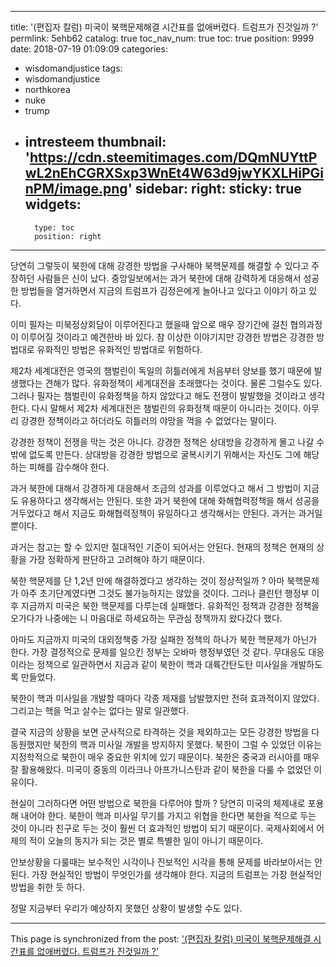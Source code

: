 
---
title: '(편집자 칼럼) 미국이 북핵문제해결 시간표를 없애버렸다. 트럼프가 진것일까 ?'
permlink: 5ehb62
catalog: true
toc_nav_num: true
toc: true
position: 9999
date: 2018-07-19 01:09:09
categories:
- wisdomandjustice
tags:
- wisdomandjustice
- northkorea
- nuke
- trump
- intresteem
thumbnail: 'https://cdn.steemitimages.com/DQmNUYttPwL2nEhCGRXSxp3WnEt4W63d9jwYKXLHiPGinPM/image.png'
sidebar:
    right:
        sticky: true
widgets:
    -
        type: toc
        position: right
---


당연히 그렇듯이 북한에 대해 강경한 방법을 구사해야 북핵문제를 해결할 수 있다고 주장하던 사람들은 신이 났다. 중앙일보에서는 과거 북한에 대해 강력하게 대응해서 성공한 방법들을 열거하면서 지금의 트럼프가 김정은에게 놀아나고 있다고 이야기 하고 있다.

이미 필자는 미북정상회담이 이루어진다고 했을때 앞으로 매우 장기간에 걸친 협의과정이 이루어질 것이라고 예견한바 바 있다. 참 이상한 이야기지만 강경한 방법은 강경한 방법대로 유화적인 방법은 유화적인 방법대로 위험하다. 

제2차 세계대전은 영국의 챔벌린이 독일의 히틀러에게 처음부터 양보를 했기 때문에 발생했다는 견해가 많다. 유화정책이 세계대전을 초래했다는 것이다. 물론 그럴수도 있다. 그러나 필자는 챔벌린이 유화정책을 하지 않았다고 해도 전쟁이 발발했을 것이라고 생각한다. 다시 말해서 제2차 세계대전은 챔벌린의 유화정책 때문이 아니라는 것이다. 아무리 강경한 정책이라고 하더라도 히틀러의 야망을 꺽을 수 없었다는 말이다. 

강경한 정책이 전쟁을 막는 것은 아니다. 강경한 정책은 상대방을 강경하게 몰고 나갈 수 밖에 없도록 만든다. 상대방을 강경한 방법으로 굴복시키기 위해서는 자신도 그에 해당하는 피해를 감수해야 한다. 

과거 북한에 대해서 강경하게 대응해서 조금의 성과를 이루었다고 해서 그 방법이 지금도 유용하다고 생각해서는 안된다. 또한 과거 북한에 대해 화해협력정책을 해서 성공을 거두었다고 해서 지금도 화해협력정책이 유일하다고 생각해서는 안된다. 과거는 과거일 뿐이다. 

과거는 참고는 할 수 있지만 절대적인 기준이 되어서는 안된다. 현재의 정책은 현재의 상황을 가장 정확하게 판단하고 고려해야 하기 때문이다.

북한 핵문제를 단 1,2년 만에 해결하겠다고 생각하는 것이 정상적일까 ? 아마 북핵문제가 아주 초기단계였다면 그것도 불가능하지는 않았을 것이다. 그러나 클린턴 행정부 이후 지금까지 미국은 북한 핵문제를 다루는데 실패했다. 유화적인 정책과 강경한 정책을 오가다가 나중에는 니 마음대로 하세요하는 무관심 정책까지 왔다갔다 했다.

아마도 지금까지 미국의 대외정책중 가장 실패한 정책의 하나가 북한 핵문제가 아닌가 한다. 
가장 결정적으로 문제를 일으킨 정부는 오바마 행정부였던 것 같다. 무대응도 대응이라는 정책으로 일관하면서 지금과 같이 북한이 핵과 대륙간탄도탄 미사일을 개발하도록 만들었다. 

북한이 핵과 미사일을 개발할 때마다 각종 제재를 남발했지만 전혀 효과적이지 않았다. 그리고는 핵을 먹고 살수는 없다는 말로 일관했다. 

결국 지금의 상황을 보면 군사적으로 타격하는 것을 제외하고는 모든 강경한 방법을 다 동원했지만 북한의 핵과 미사일 개발을 방지하지 못했다. 북한이 그럴 수 있었던 이유는 지정학적으로 북한이 매우 중요한 위치에 있기 때문이다. 북한은 중국과 러시아를 매우 잘 활용해왔다. 미국이 중동의 이라크나 아프가니스탄과 같이 북한을 다룰 수 없었던 이유이다. 

현실이 그러하다면 어떤 방법으로 북한을 다루어야 할까 ? 당연히 미국의 체제내로 포용해 내어야 한다. 북한이 핵과 미사일 무기를 가지고 위협을 한다면 북한을 적으로 두는 것이 아니라 친구로 두는 것이 훨씬 더 효과적인 방법이 되기 때문이다. 국제사회에서 어제의 적이 오늘의 동지가 되는 것은 별로 특별한 일이 아니기 때문이다.

안보상황을 다룰때는 보수적인 시각이나 진보적인 시각을 통해 문제를 바라보아서는 안된다. 가장 현실적인 방법이 무엇인가를 생각해야 한다. 지금의 트럼프는 가장 현실적인 방법을 취한 듯 하다. 

정말 지금부터 우리가 예상하지 못했던 상황이 발생할 수도 있다.

- - -

This page is synchronized from the post: ['(편집자 칼럼) 미국이 북핵문제해결 시간표를 없애버렸다. 트럼프가 진것일까 ?'](https://steemit.com/@wisdomandjustice/5ehb62)
